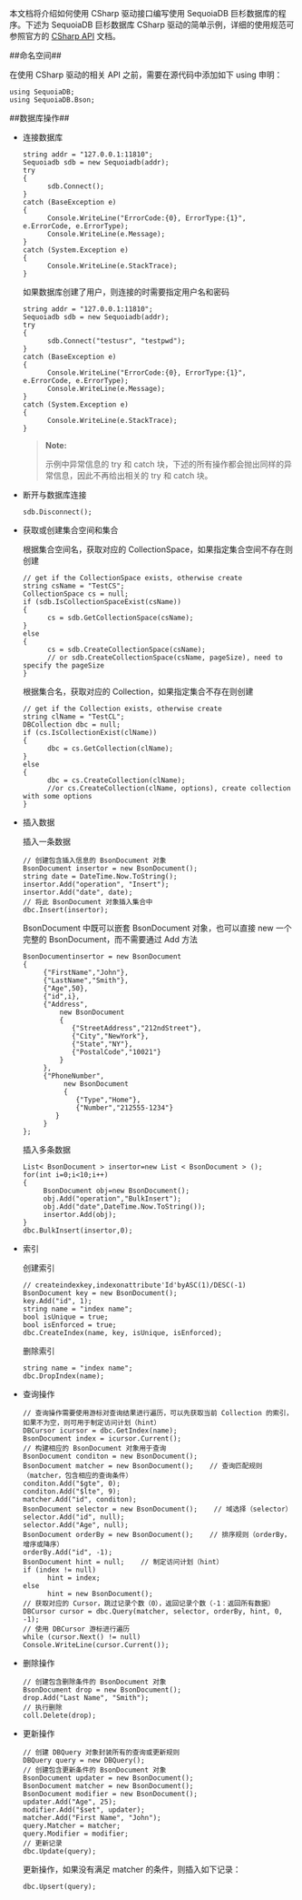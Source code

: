 
本文档将介绍如何使用 CSharp 驱动接口编写使用 SequoiaDB 巨杉数据库的程序。下述为 SequoiaDB 巨杉数据库 CSharp 驱动的简单示例，详细的使用规范可参照官方的 [CSharp API](api/cs/html/index.html) 文档。

##命名空间##

在使用 CSharp 驱动的相关 API 之前，需要在源代码中添加如下 using 申明：

```lang-cs
using SequoiaDB;
using SequoiaDB.Bson;
```

##数据库操作##

* 连接数据库

   ```lang-cs
   string addr = "127.0.0.1:11810";
   Sequoiadb sdb = new Sequoiadb(addr);
   try
   {
         sdb.Connect();
   }
   catch (BaseException e)
   {
         Console.WriteLine("ErrorCode:{0}, ErrorType:{1}", e.ErrorCode, e.ErrorType);
         Console.WriteLine(e.Message);
   }
   catch (System.Exception e)
   {
         Console.WriteLine(e.StackTrace);
   }
   ```
  
   如果数据库创建了用户，则连接的时需要指定用户名和密码
  
   ```lang-cs
   string addr = "127.0.0.1:11810";
   Sequoiadb sdb = new Sequoiadb(addr);
   try
   {
         sdb.Connect("testusr", "testpwd");
   }
   catch (BaseException e)
   {
         Console.WriteLine("ErrorCode:{0}, ErrorType:{1}", e.ErrorCode, e.ErrorType);
         Console.WriteLine(e.Message);
   }
   catch (System.Exception e)
   {
         Console.WriteLine(e.StackTrace);
   }
   ```

   > **Note:**
   >
   > 示例中异常信息的 try 和 catch 块，下述的所有操作都会抛出同样的异常信息，因此不再给出相关的 try 和 catch 块。
   
* 断开与数据库连接

   ```lang-cs
   sdb.Disconnect();
   ```

* 获取或创建集合空间和集合

   根据集合空间名，获取对应的 CollectionSpace，如果指定集合空间不存在则创建

   ```lang-cs
   // get if the CollectionSpace exists, otherwise create
   string csName = "TestCS";
   CollectionSpace cs = null;
   if (sdb.IsCollectionSpaceExist(csName))
   {
         cs = sdb.GetCollectionSpace(csName);
   }
   else
   {
         cs = sdb.CreateCollectionSpace(csName);
         // or sdb.CreateCollectionSpace(csName, pageSize), need to specify the pageSize
   }
   ```
  
   根据集合名，获取对应的 Collection，如果指定集合不存在则创建
  
   ```lang-cs
   // get if the Collection exists, otherwise create
   string clName = "TestCL";
   DBCollection dbc = null;
   if (cs.IsCollectionExist(clName))
   {
         dbc = cs.GetCollection(clName);
   }
   else
   {
         dbc = cs.CreateCollection(clName);
         //or cs.CreateCollection(clName, options), create collection with some options
   }
   ```

* 插入数据

   插入一条数据

   ```lang-cs
   // 创建包含插入信息的 BsonDocument 对象
   BsonDocument insertor = new BsonDocument();
   string date = DateTime.Now.ToString();
   insertor.Add("operation", "Insert");
   insertor.Add("date", date);
   // 将此 BsonDocument 对象插入集合中
   dbc.Insert(insertor);
   ```

   BsonDocument 中既可以嵌套 BsonDocument 对象，也可以直接 new 一个完整的 BsonDocument，而不需要通过 Add 方法

   ```lang-cs
   BsonDocumentinsertor = new BsonDocument
   {
        {"FirstName","John"},
        {"LastName","Smith"},
        {"Age",50},
        {"id",i},
        {"Address",
            new BsonDocument
            {
               {"StreetAddress","212ndStreet"},
               {"City","NewYork"},
               {"State","NY"},
               {"PostalCode","10021"}
            }
        },
        {"PhoneNumber",
             new BsonDocument
             {
                {"Type","Home"},
                {"Number","212555-1234"}
           }
        }
   };
   ```
 
   插入多条数据
 
   ```lang-cs
   List< BsonDocument > insertor=new List < BsonDocument > ();
   for(int i=0;i<10;i++)
   {
        BsonDocument obj=new BsonDocument();
        obj.Add("operation","BulkInsert");
        obj.Add("date",DateTime.Now.ToString());
        insertor.Add(obj);
   }
   dbc.BulkInsert(insertor,0);
   ```

* 索引

   创建索引

   ```lang-cs
   // createindexkey,indexonattribute'Id'byASC(1)/DESC(-1)
   BsonDocument key = new BsonDocument();
   key.Add("id", 1);
   string name = "index name";
   bool isUnique = true;
   bool isEnforced = true;
   dbc.CreateIndex(name, key, isUnique, isEnforced);
   ```
 
   删除索引
 
   ```lang-cs
   string name = "index name";
   dbc.DropIndex(name);
   ```

* 查询操作

   ```lang-c#
   // 查询操作需要使用游标对查询结果进行遍历，可以先获取当前 Collection 的索引，如果不为空，则可用于制定访问计划（hint）
   DBCursor icursor = dbc.GetIndex(name);
   BsonDocument index = icursor.Current();
   // 构建相应的 BsonDocument 对象用于查询
   BsonDocument conditon = new BsonDocument();
   BsonDocument matcher = new BsonDocument();    // 查询匹配规则（matcher，包含相应的查询条件）
   conditon.Add("$gte", 0);
   conditon.Add("$lte", 9);
   matcher.Add("id", conditon);
   BsonDocument selector = new BsonDocument();    // 域选择（selector）
   selector.Add("id", null);
   selector.Add("Age", null);
   BsonDocument orderBy = new BsonDocument();    // 排序规则（orderBy，增序或降序）
   orderBy.Add("id", -1);
   BsonDocument hint = null;    // 制定访问计划（hint）
   if (index != null)
         hint = index;
   else
         hint = new BsonDocument();
   // 获取对应的 Cursor，跳过记录个数（0），返回记录个数（-1：返回所有数据）
   DBCursor cursor = dbc.Query(matcher, selector, orderBy, hint, 0, -1);
   // 使用 DBCursor 游标进行遍历
   while (cursor.Next() != null)
   Console.WriteLine(cursor.Current());
   ```

* 删除操作

   ```lang-cs
   // 创建包含删除条件的 BsonDocument 对象
   BsonDocument drop = new BsonDocument();
   drop.Add("Last Name", "Smith");
   // 执行删除
   coll.Delete(drop);
   ```

* 更新操作

   ```lang-cs
   // 创建 DBQuery 对象封装所有的查询或更新规则
   DBQuery query = new DBQuery();
   // 创建包含更新条件的 BsonDocument 对象
   BsonDocument updater = new BsonDocument();
   BsonDocument matcher = new BsonDocument();
   BsonDocument modifier = new BsonDocument();
   updater.Add("Age", 25);
   modifier.Add("$set", updater);
   matcher.Add("First Name", "John");
   query.Matcher = matcher;
   query.Modifier = modifier;
   // 更新记录
   dbc.Update(query);
   ```

  更新操作，如果没有满足 matcher 的条件，则插入如下记录：

  ```lang-cs
  dbc.Upsert(query);
  ```
